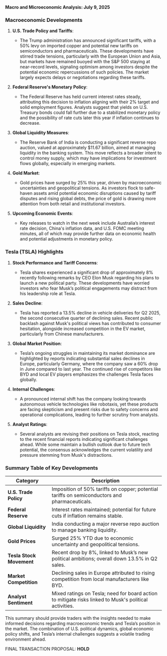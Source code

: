 **Macro and Microeconomic Analysis: July 9, 2025**

### Macroeconomic Developments

1. **U.S. Trade Policy and Tariffs**:
   - The Trump administration has announced significant tariffs, with a 50% levy on imported copper and potential new tariffs on semiconductors and pharmaceuticals. These developments have stirred trade tensions, particularly with the European Union and Asia, but markets have remained buoyed with the S&P 500 staying at near-record levels, signaling optimism among investors despite the potential economic repercussions of such policies. The market largely expects delays or negotiations regarding these tariffs.

2. **Federal Reserve's Monetary Policy**:
   - The Federal Reserve has held current interest rates steady, attributing this decision to inflation aligning with their 2% target and solid employment figures. Analysts suggest that yields on U.S. Treasury bonds could fall further due to a stabilized monetary policy and the possibility of rate cuts later this year if inflation continues to decrease.

3. **Global Liquidity Measures**:
   - The Reserve Bank of India is conducting a significant reverse repo auction, valued at approximately $11.67 billion, aimed at managing liquidity in the banking system. This move reflects a broader intent to control money supply, which may have implications for investment flows globally, especially in emerging markets.

4. **Gold Market**:
   - Gold prices have surged by 25% this year, driven by macroeconomic uncertainties and geopolitical tensions. As investors flock to safe-haven assets amid potential economic disruptions caused by tariff disputes and rising global debts, the price of gold is drawing more attention from both retail and institutional investors.

5. **Upcoming Economic Events**:
   - Key releases to watch in the next week include Australia’s interest rate decision, China's inflation data, and U.S. FOMC meeting minutes, all of which may provide further data on economic health and potential adjustments in monetary policy.

### Tesla (TSLA) Highlights

1. **Stock Performance and Tariff Concerns**:
   - Tesla shares experienced a significant drop of approximately 8% recently following remarks by CEO Elon Musk regarding his plans to launch a new political party. These developments have worried investors who fear Musk’s political engagements may distract from his leadership role at Tesla.

2. **Sales Decline**:
   - Tesla has reported a 13.5% decline in vehicle deliveries for Q2 2025, the second consecutive quarter of declining sales. Recent public backlash against Musk's political views has contributed to consumer hesitation, alongside increased competition in the EV market, particularly from Chinese manufacturers.

3. **Global Market Position**:
   - Tesla’s ongoing struggles in maintaining its market dominance are highlighted by reports indicating substantial sales declines in Europe, particularly Germany, where the company saw a 60% drop in June compared to last year. The continued rise of competitors like BYD and local EV players emphasizes the challenges Tesla faces globally.

4. **Internal Challenges**:
   - A pronounced internal shift has the company looking towards autonomous vehicle technologies like robotaxis, yet these products are facing skepticism and present risks due to safety concerns and operational complications, leading to further scrutiny from analysts.

5. **Analyst Ratings**:
   - Several analysts are revising their positions on Tesla stock, reacting to the recent financial reports indicating significant challenges ahead. While some maintain a bullish outlook due to future tech potential, the consensus acknowledges the current volatility and pressure stemming from Musk's distractions.

### Summary Table of Key Developments

| Category                       | Description                                                                                           |
|--------------------------------|-------------------------------------------------------------------------------------------------------|
| **U.S. Trade Policy**         | Imposition of 50% tariffs on copper; potential tariffs on semiconductors and pharmaceuticals.        |
| **Federal Reserve**            | Interest rates maintained; potential for future cuts if inflation remains stable.                    |
| **Global Liquidity**           | India conducting a major reverse repo auction to manage banking liquidity.                           |
| **Gold Prices**                | Surged 25% YTD due to economic uncertainty and geopolitical tensions.                                 |
| **Tesla Stock Movement**       | Recent drop by 8%, linked to Musk’s new political ambitions; overall down 13.5% in Q2 sales.       |
| **Market Competition**         | Declining sales in Europe attributed to rising competition from local manufacturers like BYD.         |
| **Analyst Sentiment**          | Mixed ratings on Tesla; need for board action to mitigate risks linked to Musk's political activities.|

This summary should provide traders with the insights needed to make informed decisions regarding macroeconomic trends and Tesla’s position in the market. The combination of U.S. political dynamics, global economic policy shifts, and Tesla’s internal challenges suggests a volatile trading environment ahead. 

FINAL TRANSACTION PROPOSAL: **HOLD**